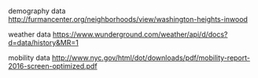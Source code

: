 # 

demography data
http://furmancenter.org/neighborhoods/view/washington-heights-inwood

weather data
https://www.wunderground.com/weather/api/d/docs?d=data/history&MR=1

mobility data
http://www.nyc.gov/html/dot/downloads/pdf/mobility-report-2016-screen-optimized.pdf

